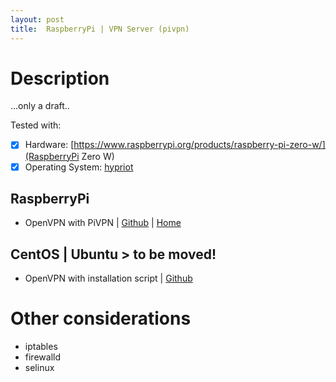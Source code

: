```yaml
---
layout: post
title:  RaspberryPi | VPN Server (pivpn)
---
```

# Description
...only a draft..

Tested with:
- [x] Hardware: [https://www.raspberrypi.org/products/raspberry-pi-zero-w/](RaspberryPi Zero W)
- [x] Operating System: [hypriot](https://blog.hypriot.com/)

## RaspberryPi
- OpenVPN with PiVPN | [Github](https://github.com/pivpn/pivpn) | [Home](http://www.pivpn.io/)

## CentOS | Ubuntu > to be moved!
- OpenVPN with installation script | [Github](https://github.com/Nyr/openvpn-install)

# Other considerations
- iptables
- firewalld
- selinux
